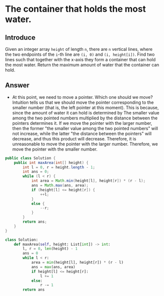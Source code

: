# The container that holds the most water.

## Introduce

Given an integer array `height` of length `n`, there are `n` vertical lines, where the two endpoints of the `i`-th line are `(i, 0)` and `(i, height[i])`. 
Find two lines such that together with the x-axis they form a container that can hold the most water. 
Return the maximum amount of water that the container can hold.

## Answer

* At this point, we need to move a pointer. Which one should we move? Intuition tells us that we should move the pointer corresponding to the smaller number (that is, the left pointer at this moment). This is because, since the amount of water it can hold is determined by 
  The smaller value among the two pointed numbers multiplied by the distance between the pointers determines it. If we move the pointer with the larger number, then the former "the smaller value among the two pointed numbers" will not increase, while the latter "the distance between the pointers" will decrease, and thus this product will decrease. Therefore, it is unreasonable to move the pointer with the larger number. Therefore, we move the pointer with the smaller number.

```java
public class Solution {
    public int maxArea(int[] height) {
        int l = 0, r = height.length - 1;
        int ans = 0;
        while (l < r) {
            int area = Math.min(height[l], height[r]) * (r - l);
            ans = Math.max(ans, area);
            if (height[l] <= height[r]) {
                ++l;
            }
            else {
                --r;
            }
        }
        return ans;
    }
}

```

```python
class Solution:
    def maxArea(self, height: List[int]) -> int:
        l, r = 0, len(height) - 1
        ans = 0
        while l < r:
            area = min(height[l], height[r]) * (r - l)
            ans = max(ans, area)
            if height[l] <= height[r]:
                l += 1
            else:
                r -= 1
        return ans


```

